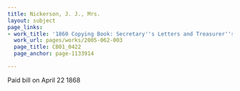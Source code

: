 ```yaml
---
title: Nickerson, J. J., Mrs.
layout: subject
page_links:
- work_title: '1860 Copying Book: Secretary''s Letters and Treasurer''s Letters, 2005.062.003  '
  work_url: pages/works/2005-062-003
  page_title: CB01_0422
  page_anchor: page-1133914

---
```

<p>Paid bill on April 22 1868</p>